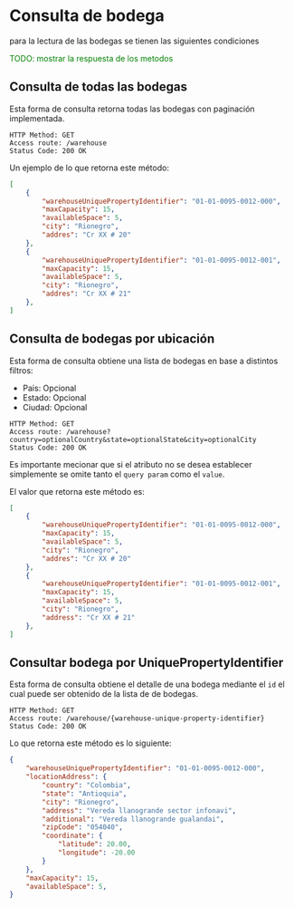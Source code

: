 # Consulta de bodega

para la lectura de las bodegas se tienen las siguientes condiciones

<p><span style="color: green;">TODO: mostrar la respuesta de los metodos</span></p>

## Consulta de todas las bodegas

Esta forma de consulta retorna todas las bodegas con paginación implementada.

```
HTTP Method: GET
Access route: /warehouse
Status Code: 200 OK
```

Un ejemplo de lo que retorna este método:

```json
[
    {
        "warehouseUniquePropertyIdentifier": "01-01-0095-0012-000",
        "maxCapacity": 15,
        "availableSpace": 5,
        "city": "Rionegro",
        "addres": "Cr XX # 20"
    },
    {
        "warehouseUniquePropertyIdentifier": "01-01-0095-0012-001",
        "maxCapacity": 15,
        "availableSpace": 5,
        "city": "Rionegro",
        "addres": "Cr XX # 21"
    },
]
```

## Consulta de bodegas por ubicación

Esta forma de consulta obtiene una lista de bodegas en base a distintos filtros:
- Pais: Opcional
- Estado: Opcional
- Ciudad: Opcional

```
HTTP Method: GET
Access route: /warehouse?country=optionalCountry&state=optionalState&city=optionalCity
Status Code: 200 OK
```

Es importante mecionar que si el atributo no se desea establecer simplemente se omite tanto el `query param` como el `value`.

El valor que retorna este método es:

```json
[
    {
        "warehouseUniquePropertyIdentifier": "01-01-0095-0012-000",
        "maxCapacity": 15,
        "availableSpace": 5,
        "city": "Rionegro",
        "addres": "Cr XX # 20"
    },
    {
        "warehouseUniquePropertyIdentifier": "01-01-0095-0012-001",
        "maxCapacity": 15,
        "availableSpace": 5,
        "city": "Rionegro",
        "address": "Cr XX # 21"
    },
]
```

## Consultar bodega por UniquePropertyIdentifier

Esta forma de consulta obtiene el detalle de una bodega mediante el `id` el cual puede ser obtenido de la lista de de bodegas.

```
HTTP Method: GET
Access route: /warehouse/{warehouse-unique-property-identifier}
Status Code: 200 OK
```

Lo que retorna este método es lo siguiente:

```json
{
    "warehouseUniquePropertyIdentifier": "01-01-0095-0012-000",
    "locationAddress": {
        "country": "Colombia",
        "state": "Antioquia",
        "city": "Rionegro",
        "address": "Vereda llanogrande sector infonavi",
        "additional": "Vereda llanogrande gualandai",
        "zipCode": "054040",
        "coordinate": {
            "latitude": 20.00,
            "longitude": -20.00
        }
    },
    "maxCapacity": 15,
    "availableSpace": 5,
}
```
